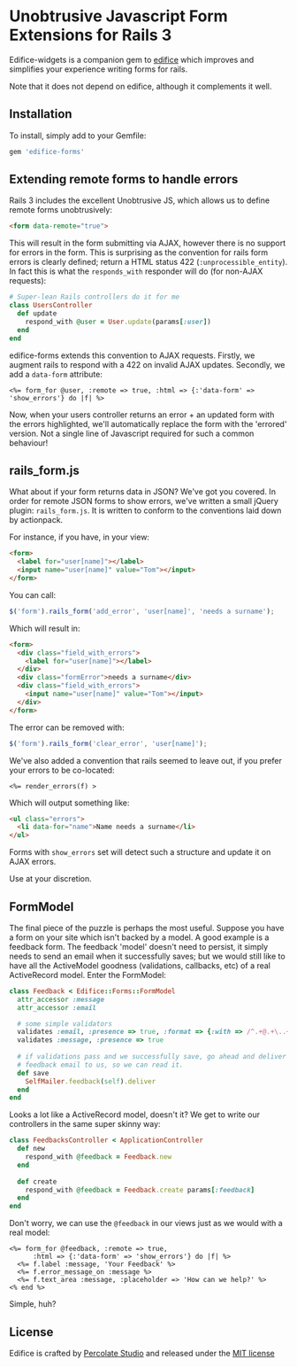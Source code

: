 Unobtrusive Javascript Form Extensions for Rails 3
==================================================

Edifice-widgets is a companion gem to [edifice](/tmeasday/edifice) which improves and simplifies your experience writing forms for rails.

Note that it does not depend on edifice, although it complements it well.

Installation
------------

To install, simply add to your Gemfile:

```ruby
gem 'edifice-forms'
```

Extending remote forms to handle errors
---------------------------------------

Rails 3 includes the excellent Unobtrusive JS, which allows us to define remote forms unobtrusively:

```html
<form data-remote="true">
```

This will result in the form submitting via AJAX, however there is no support for errors in the form. This is surprising as the convention for rails form errors is clearly defined; return a HTML status 422 (`:unprocessible_entity`). In fact this is what the `responds_with` responder will do (for non-AJAX requests):

```ruby
# Super-lean Rails controllers do it for me
class UsersController
  def update
    respond_with @user = User.update(params[:user])
  end
end
```

edifice-forms extends this convention to AJAX requests. Firstly, we augment rails to respond with a 422 on invalid AJAX updates. Secondly, we add a `data-form` attribute:

```erb
<%= form_for @user, :remote => true, :html => {:'data-form' => 'show_errors'} do |f| %>
```

Now, when your users controller returns an error + an updated form with the errors highlighted, we'll automatically replace the form with the 'errored' version. Not a single line of Javascript required for such a common behaviour!

rails_form.js
-------------

What about if your form returns data in JSON? We've got you covered. In order for remote JSON forms to show errors, we've written a small jQuery plugin: `rails_form.js`. It is written to conform to the conventions laid down by actionpack. 

For instance, if you have, in your view:

```html
<form>
  <label for="user[name]"></label>
  <input name="user[name]" value="Tom"></input>
</form>
```
    
You can call:

```js
$('form').rails_form('add_error', 'user[name]', 'needs a surname');
```

Which will result in:

```html
<form>
  <div class="field_with_errors">
    <label for="user[name]"></label>
  </div>
  <div class="formError">needs a surname</div>
  <div class="field_with_errors">
    <input name="user[name]" value="Tom"></input>
  </div>
</form>
```

The error can be removed with:
    
```js
$('form').rails_form('clear_error', 'user[name]');
```

We've also added a convention that rails seemed to leave out, if you prefer your errors to be co-located:

```erb
<%= render_errors(f) >
```
    
Which will output something like:

```html
<ul class="errors">
  <li data-for="name">Name needs a surname</li>
</ul>
```

Forms with `show_errors` set will detect such a structure and update it on AJAX errors.

Use at your discretion.

FormModel
---------

The final piece of the puzzle is perhaps the most useful. Suppose you have a form on your site which isn't backed by a model. A good example is a feedback form. The feedback 'model' doesn't need to persist, it simply needs to send an email when it successfully saves; but we would still like to have all the ActiveModel goodness (validations, callbacks, etc) of a real ActiveRecord model. Enter the FormModel:

```ruby
class Feedback < Edifice::Forms::FormModel
  attr_accessor :message
  attr_accessor :email

  # some simple validators
  validates :email, :presence => true, :format => {:with => /^.+@.+\..+$/}
  validates :message, :presence => true
  
  # if validations pass and we successfully save, go ahead and deliver the 
  # feedback email to us, so we can read it.
  def save
    SelfMailer.feedback(self).deliver
  end
end
```

Looks a lot like a ActiveRecord model, doesn't it? We get to write our controllers in the same super skinny way:

```ruby
class FeedbacksController < ApplicationController
  def new
    respond_with @feedback = Feedback.new
  end
  
  def create
    respond_with @feedback = Feedback.create params[:feedback]
  end
end
```

Don't worry, we can use the `@feedback` in our views just as we would with a real model:

```erb
<%= form_for @feedback, :remote => true, 
      :html => {:'data-form' => 'show_errors'} do |f| %>
  <%= f.label :message, 'Your Feedback' %>
  <%= f.error_message_on :message %>
  <%= f.text_area :message, :placeholder => 'How can we help?' %>
<% end %>
```

Simple, huh?

License
-------

Edifice is crafted by [Percolate Studio](http://percolatestudio.com) and released under the [MIT license](www.opensource.org/licenses/MIT)

